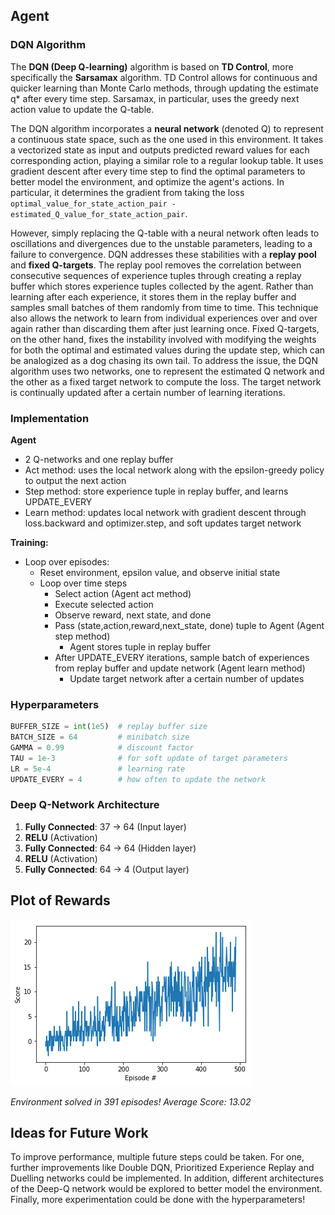 ## Agent

### DQN Algorithm

The **DQN (Deep Q-learning)** algorithm is based on **TD Control**, more specifically the **Sarsamax** algorithm. TD Control allows for continuous and quicker learning than Monte Carlo methods, through updating the estimate q* after every time step. Sarsamax, in particular, uses the greedy next action value to update the Q-table.

The DQN algorithm incorporates a **neural network** (denoted Q) to represent a continuous state space, such as the one used in this environment. It takes a vectorized state as input and outputs predicted reward values for each corresponding action, playing a similar role to a regular lookup table. It uses gradient descent after every time step to find the optimal parameters to better model the environment, and optimize the agent's actions. In particular, it determines the gradient from taking the loss `optimal_value_for_state_action_pair - estimated_Q_value_for_state_action_pair`. 

However, simply replacing the Q-table with a neural network often leads to oscillations and divergences due to the unstable parameters, leading to a failure to convergence. DQN addresses these stabilities with a **replay pool** and **fixed Q-targets**. The replay pool removes the correlation between consecutive sequences of experience tuples through creating a replay buffer which stores experience tuples collected by the agent. Rather than learning after each experience, it stores them in the replay buffer and samples small batches of them randomly from time to time. This technique also allows the network to learn from individual experiences over and over again rather than discarding them after just learning once. Fixed Q-targets, on the other hand, fixes the instability involved with modifying the weights for both the optimal and estimated values during the update step, which can be analogized as a dog chasing its own tail. To address the issue, the DQN algorithm uses two networks, one to represent the estimated Q network and the other as a fixed target network to compute the loss. The target network is continually updated after a certain number of learning iterations.  

### Implementation

**Agent**
- 2 Q-networks and one replay buffer
- Act method: uses the local network along with the epsilon-greedy policy to output the next action
- Step method: store experience tuple in replay buffer, and learns UPDATE_EVERY
- Learn method: updates local network with gradient descent through loss.backward and optimizer.step, and soft updates target network

**Training:**
- Loop over episodes:
  - Reset environment, epsilon value, and observe initial state
  - Loop over time steps
    - Select action (Agent act method)
    - Execute selected action
    - Observe reward, next state, and done
    - Pass (state,action,reward,next_state, done) tuple to Agent (Agent step method)
      - Agent stores tuple in replay buffer
    - After UPDATE_EVERY iterations, sample batch of experiences from replay buffer and update network (Agent learn method)
      - Update target network after a certain number of updates

### Hyperparameters
```python
BUFFER_SIZE = int(1e5)  # replay buffer size
BATCH_SIZE = 64         # minibatch size
GAMMA = 0.99            # discount factor
TAU = 1e-3              # for soft update of target parameters
LR = 5e-4               # learning rate 
UPDATE_EVERY = 4        # how often to update the network 
```      

### Deep Q-Network Architecture
1. **Fully Connected**: 37 → 64 (Input layer)
2. **RELU** (Activation)
3. **Fully Connected**: 64 → 64 (Hidden layer)
4. **RELU** (Activation)
5. **Fully Connected**: 64 → 4 (Output layer)


## Plot of Rewards
![Plot of Rewards](/assets/training.png "Plot of Rewards")

_Environment solved in 391 episodes!	Average Score: 13.02_


## Ideas for Future Work
To improve performance, multiple future steps could be taken. For one, further improvements like Double DQN, Prioritized Experience Replay and Duelling networks could be implemented. In addition, different architectures of the Deep-Q network would be explored to better model the environment. Finally, more experimentation could be done with the hyperparameters! 